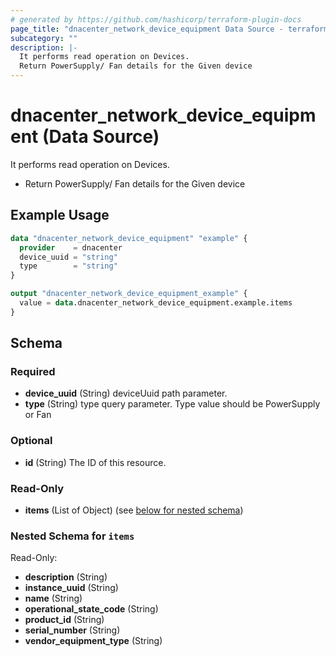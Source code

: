 ```yaml
---
# generated by https://github.com/hashicorp/terraform-plugin-docs
page_title: "dnacenter_network_device_equipment Data Source - terraform-provider-dnacenter"
subcategory: ""
description: |-
  It performs read operation on Devices.
  Return PowerSupply/ Fan details for the Given device
---
```


# dnacenter_network_device_equipment (Data Source)

It performs read operation on Devices.

- Return PowerSupply/ Fan details for the Given device

## Example Usage

```terraform
data "dnacenter_network_device_equipment" "example" {
  provider    = dnacenter
  device_uuid = "string"
  type        = "string"
}

output "dnacenter_network_device_equipment_example" {
  value = data.dnacenter_network_device_equipment.example.items
}
```

<!-- schema generated by tfplugindocs -->
## Schema

### Required

- **device_uuid** (String) deviceUuid path parameter.
- **type** (String) type query parameter. Type value should be PowerSupply or Fan

### Optional

- **id** (String) The ID of this resource.

### Read-Only

- **items** (List of Object) (see [below for nested schema](#nestedatt--items))

<a id="nestedatt--items"></a>
### Nested Schema for `items`

Read-Only:

- **description** (String)
- **instance_uuid** (String)
- **name** (String)
- **operational_state_code** (String)
- **product_id** (String)
- **serial_number** (String)
- **vendor_equipment_type** (String)


